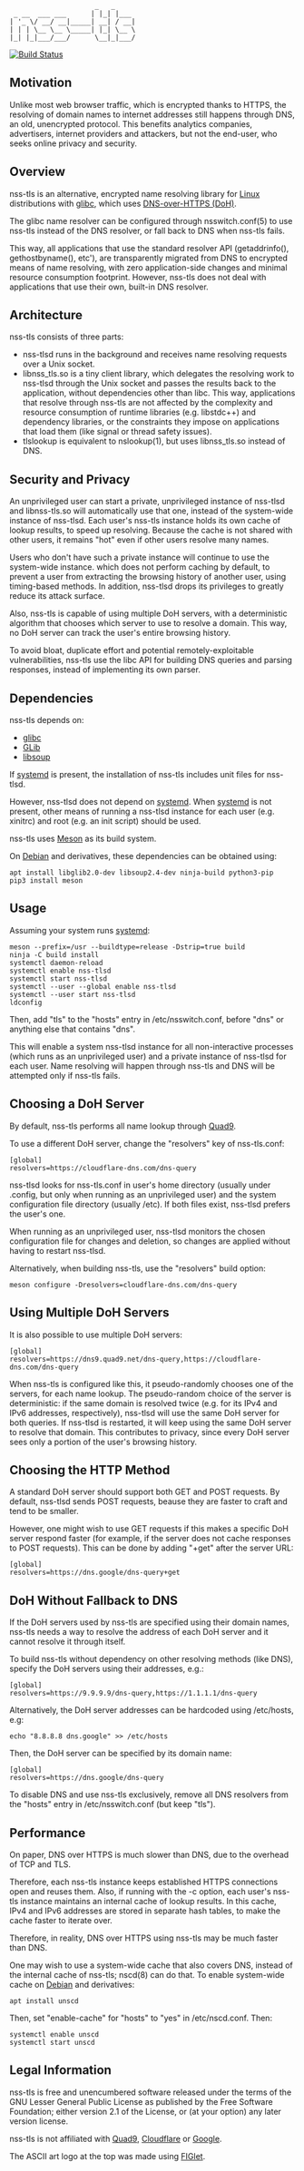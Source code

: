 ```
                     _   _
 _ __  ___ ___      | |_| |___
| '_ \/ __/ __|_____| __| / __|
| | | \__ \__ \_____| |_| \__ \
|_| |_|___/___/      \__|_|___/
```

[![Build Status](https://travis-ci.org/dimkr/nss-tls.svg?branch=master)](https://travis-ci.org/dimkr/nss-tls)

## Motivation

Unlike most web browser traffic, which is encrypted thanks to HTTPS, the resolving of domain names to internet addresses still happens through DNS, an old, unencrypted protocol. This benefits analytics companies, advertisers, internet providers and attackers, but not the end-user, who seeks online privacy and security.

## Overview

nss-tls is an alternative, encrypted name resolving library for [Linux](http://www.kernel.org/) distributions with [glibc](https://www.gnu.org/software/libc/), which uses [DNS-over-HTTPS (DoH)](https://tools.ietf.org/html/rfc8484).

The glibc name resolver can be configured through nsswitch.conf(5) to use nss-tls instead of the DNS resolver, or fall back to DNS when nss-tls fails.

This way, all applications that use the standard resolver API (getaddrinfo(), gethostbyname(), etc'), are transparently migrated from DNS to encrypted means of name resolving, with zero application-side changes and minimal resource consumption footprint. However, nss-tls does not deal with applications that use their own, built-in DNS resolver.

## Architecture

nss-tls consists of three parts:

* nss-tlsd runs in the background and receives name resolving requests over a Unix socket.
* libnss_tls.so is a tiny client library, which delegates the resolving work to nss-tlsd through the Unix socket and passes the results back to the application, without dependencies other than libc. This way, applications that resolve through nss-tls are not affected by the complexity and resource consumption of runtime libraries (e.g. libstdc++) and dependency libraries, or the constraints they impose on applications that load them (like signal or thread safety issues).
* tlslookup is equivalent to nslookup(1), but uses libnss_tls.so instead of DNS.

## Security and Privacy

An unprivileged user can start a private, unprivileged instance of nss-tlsd and libnss-tls.so will automatically use that one, instead of the system-wide instance of nss-tlsd. Each user's nss-tls instance holds its own cache of lookup results, to speed up resolving. Because the cache is not shared with other users, it remains "hot" even if other users resolve many names.

Users who don't have such a private instance will continue to use the system-wide instance. which does not perform caching by default, to prevent a user from extracting the browsing history of another user, using timing-based methods. In addition, nss-tlsd drops its privileges to greatly reduce its attack surface.

Also, nss-tls is capable of using multiple DoH servers, with a deterministic algorithm that chooses which server to use to resolve a domain. This way, no DoH server can track the user's entire browsing history.

To avoid bloat, duplicate effort and potential remotely-exploitable vulnerabilities, nss-tls use the libc API for building DNS queries and parsing responses, instead of implementing its own parser.

## Dependencies

nss-tls depends on:
* [glibc](https://www.gnu.org/software/libc/)
* [GLib](https://wiki.gnome.org/Projects/GLib)
* [libsoup](https://wiki.gnome.org/Projects/libsoup)

If [systemd](https://www.freedesktop.org/wiki/Software/systemd/) is present, the installation of nss-tls includes unit files for nss-tlsd.

However, nss-tlsd does not depend on [systemd](https://www.freedesktop.org/wiki/Software/systemd/). When [systemd](https://www.freedesktop.org/wiki/Software/systemd/) is not present, other means of running a nss-tlsd instance for each user (e.g. xinitrc) and root (e.g. an init script) should be used.

nss-tls uses [Meson](http://mesonbuild.com/) as its build system.

On [Debian](http://www.debian.org/) and derivatives, these dependencies can be obtained using:

    apt install libglib2.0-dev libsoup2.4-dev ninja-build python3-pip
    pip3 install meson

## Usage

Assuming your system runs [systemd](https://www.freedesktop.org/wiki/Software/systemd/):

    meson --prefix=/usr --buildtype=release -Dstrip=true build
    ninja -C build install
    systemctl daemon-reload
    systemctl enable nss-tlsd
    systemctl start nss-tlsd
    systemctl --user --global enable nss-tlsd
    systemctl --user start nss-tlsd
    ldconfig

Then, add "tls" to the "hosts" entry in /etc/nsswitch.conf, before "dns" or anything else that contains "dns".

This will enable a system nss-tlsd instance for all non-interactive processes (which runs as an unprivileged user) and a private instance of nss-tlsd for each user. Name resolving will happen through nss-tls and DNS will be attempted only if nss-tls fails.

## Choosing a DoH Server

By default, nss-tls performs all name lookup through [Quad9](https://www.quad9.net/doh-quad9-dns-servers/).

To use a different DoH server, change the "resolvers" key of nss-tls.conf:

    [global]
    resolvers=https://cloudflare-dns.com/dns-query

nss-tlsd looks for nss-tls.conf in user's home directory (usually under .config, but only when running as an unprivileged user) and the system configuration file directory (usually /etc). If both files exist, nss-tlsd prefers the user's one.

When running as an unprivileged user, nss-tlsd monitors the chosen configuration file for changes and deletion, so changes are applied without having to restart nss-tlsd.

Alternatively, when building nss-tls, use the "resolvers" build option:

    meson configure -Dresolvers=cloudflare-dns.com/dns-query

## Using Multiple DoH Servers

It is also possible to use multiple DoH servers:

    [global]
    resolvers=https://dns9.quad9.net/dns-query,https://cloudflare-dns.com/dns-query

When nss-tls is configured like this, it pseudo-randomly chooses one of the servers, for each name lookup. The pseudo-random choice of the server is deterministic: if the same domain is resolved twice (e.g. for its IPv4 and IPv6 addresses, respectively), nss-tlsd will use the same DoH server for both queries. If nss-tlsd is restarted, it will keep using the same DoH server to resolve that domain. This contributes to privacy, since every DoH server sees only a portion of the user's browsing history.

## Choosing the HTTP Method

A standard DoH server should support both GET and POST requests. By default, nss-tlsd sends POST requests, beause they are faster to craft and tend to be smaller.

However, one might wish to use GET requests if this makes a specific DoH server respond faster (for example, if the server does not cache responses to POST requests). This can be done by adding "+get" after the server URL:

    [global]
    resolvers=https://dns.google/dns-query+get

## DoH Without Fallback to DNS

If the DoH servers used by nss-tls are specified using their domain names, nss-tls needs a way to resolve the address of each DoH server and it cannot resolve it through itself.

To build nss-tls without dependency on other resolving methods (like DNS), specify the DoH servers using their addresses, e.g.:

    [global]
    resolvers=https://9.9.9.9/dns-query,https://1.1.1.1/dns-query

Alternatively, the DoH server addresses can be hardcoded using /etc/hosts, e.g:

    echo "8.8.8.8 dns.google" >> /etc/hosts

Then, the DoH server can be specified by its domain name:

    [global]
    resolvers=https://dns.google/dns-query

To disable DNS and use nss-tls exclusively, remove all DNS resolvers from the "hosts" entry in /etc/nsswitch.conf (but keep "tls").

## Performance

On paper, DNS over HTTPS is much slower than DNS, due to the overhead of TCP and TLS.

Therefore, each nss-tls instance keeps established HTTPS connections open and reuses them. Also, if running with the -c option, each user's nss-tls instance maintains an internal cache of lookup results. In this cache, IPv4 and IPv6 addresses are stored in separate hash tables, to make the cache faster to iterate over.

Therefore, in reality, DNS over HTTPS using nss-tls may be much faster than DNS.

One may wish to use a system-wide cache that also covers DNS, instead of the internal cache of nss-tls; nscd(8) can do that. To enable system-wide cache on [Debian](http://www.debian.org/) and derivatives:

    apt install unscd

Then, set "enable-cache" for "hosts" to "yes" in /etc/nscd.conf. Then:

    systemctl enable unscd
    systemctl start unscd

## Legal Information

nss-tls is free and unencumbered software released under the terms of the GNU Lesser General Public License as published by the Free Software Foundation; either version 2.1 of the License, or (at your option) any later version license.

nss-tls is not affiliated with [Quad9](https://www.quad9.net/), [Cloudflare](https://www.cloudflare.com/) or [Google](https://www.google.com/).

The ASCII art logo at the top was made using [FIGlet](http://www.figlet.org/).
